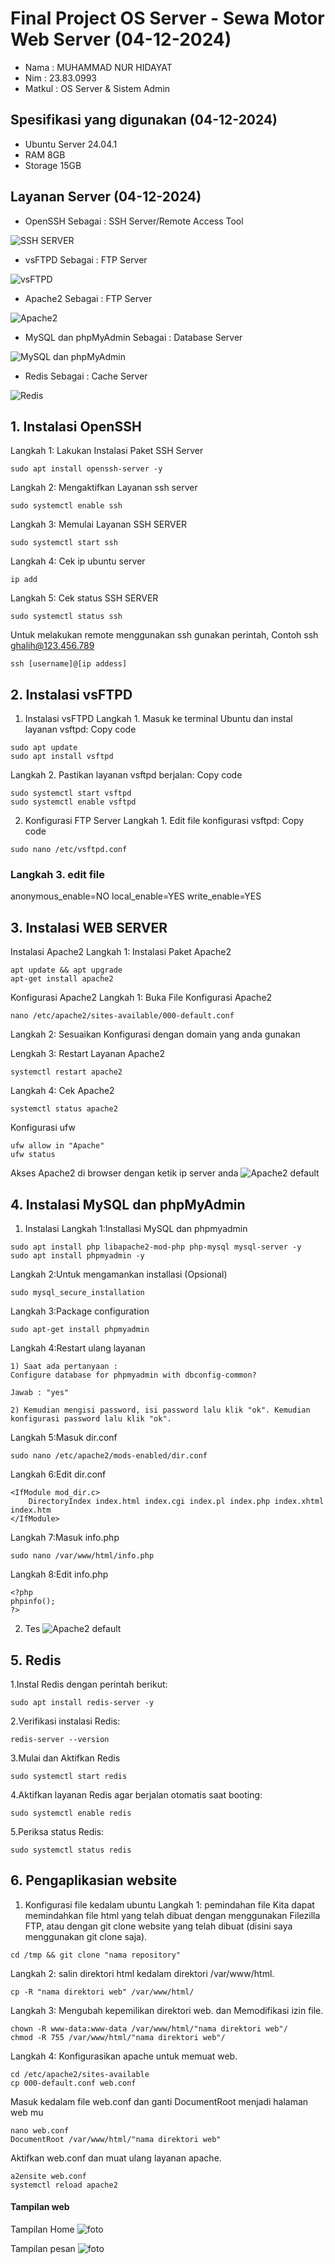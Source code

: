 # Final Project OS Server - Sewa Motor Web Server (04-12-2024)

- Nama : MUHAMMAD NUR HIDAYAT 
- Nim : 23.83.0993
- Matkul : OS Server & Sistem Admin

## Spesifikasi yang digunakan (04-12-2024)
- Ubuntu Server 24.04.1
- RAM 8GB
- Storage 15GB

## Layanan Server (04-12-2024)
- OpenSSH 
Sebagai : SSH Server/Remote Access Tool

![SSH SERVER](ssh.png)

- vsFTPD
Sebagai : FTP Server

![vsFTPD](ftp.png)

- Apache2
Sebagai : FTP Server

![Apache2](apache2.png)

- MySQL dan phpMyAdmin
Sebagai : Database Server

![MySQL dan phpMyAdmin](mysql.png)

- Redis
Sebagai : Cache Server

![Redis](redis.png)

## 1. Instalasi OpenSSH 
Langkah 1: Lakukan Instalasi Paket SSH Server 
``` 
sudo apt install openssh-server -y 
```
Langkah 2: Mengaktifkan Layanan ssh server
```
sudo systemctl enable ssh
```
Langkah 3: Memulai Layanan SSH SERVER
```
sudo systemctl start ssh
```
Langkah 4: Cek ip ubuntu server
```
ip add
```
Langkah 5: Cek status SSH SERVER
```
sudo systemctl status ssh
```
Untuk melakukan remote menggunakan ssh gunakan perintah, Contoh ssh ghalih@123.456.789
```
ssh [username]@[ip addess]
```

## 2. Instalasi vsFTPD 
1. Instalasi vsFTPD 
Langkah 1. Masuk ke terminal Ubuntu dan instal layanan vsftpd:
Copy code
```
sudo apt update
sudo apt install vsftpd
```
Langkah 2. Pastikan layanan vsftpd berjalan:
Copy code
```
sudo systemctl start vsftpd
sudo systemctl enable vsftpd
```
2. Konfigurasi FTP Server
Langkah 1. Edit file konfigurasi vsftpd:
Copy code
```
sudo nano /etc/vsftpd.conf
```

### Langkah 3. edit file
anonymous_enable=NO
local_enable=YES
write_enable=YES

## 3. Instalasi WEB SERVER
Instalasi Apache2
Langkah 1: Instalasi Paket Apache2
```
apt update && apt upgrade
apt-get install apache2
```

Konfigurasi Apache2
Langkah 1: Buka File Konfigurasi Apache2
```
nano /etc/apache2/sites-available/000-default.conf
```

Langkah 2: Sesuaikan Konfigurasi dengan domain yang anda gunakan

Lengkah 3: Restart Layanan Apache2
```
systemctl restart apache2
```

Langkah 4: Cek Apache2
```
systemctl status apache2
```

Konfigurasi ufw
```
ufw allow in "Apache"
ufw status
```
Akses Apache2 di browser dengan ketik ip server anda 
![Apache2 default](default.png)

## 4. Instalasi MySQL dan phpMyAdmin
1. Instalasi
Langkah 1:Installasi MySQL dan phpmyadmin
```
sudo apt install php libapache2-mod-php php-mysql mysql-server -y 
sudo apt install phpmyadmin -y
```

Langkah 2:Untuk mengamankan installasi (Opsional)
```
sudo mysql_secure_installation
```

Langkah 3:Package configuration
```
sudo apt-get install phpmyadmin
```

Langkah 4:Restart ulang layanan
```
1) Saat ada pertanyaan :
Configure database for phpmyadmin with dbconfig-common?

Jawab : "yes"

2) Kemudian mengisi password, isi password lalu klik "ok". Kemudian konfigurasi password lalu klik "ok".
```

Langkah 5:Masuk dir.conf
```
sudo nano /etc/apache2/mods-enabled/dir.conf
```

Langkah 6:Edit dir.conf
```
<IfModule mod_dir.c>
    DirectoryIndex index.html index.cgi index.pl index.php index.xhtml index.htm
</IfModule>
```

Langkah 7:Masuk info.php
```
sudo nano /var/www/html/info.php
```

Langkah 8:Edit info.php
```
<?php
phpinfo();
?>
```

2. Tes
![Apache2 default](defaultphp.png)

## 5. Redis
1.Instal Redis dengan perintah berikut:
```
sudo apt install redis-server -y
```
2.Verifikasi instalasi Redis:
```
redis-server --version
```
3.Mulai dan Aktifkan Redis
```
sudo systemctl start redis
```
4.Aktifkan layanan Redis agar berjalan otomatis saat booting:
```
sudo systemctl enable redis
```
5.Periksa status Redis:
```
sudo systemctl status redis
```

## 6. Pengaplikasian website
1. Konfigurasi file kedalam ubuntu
Langkah 1: pemindahan file Kita dapat memindahkan file html yang telah dibuat dengan menggunakan Filezilla FTP, atau dengan git clone website yang telah dibuat (disini saya menggunakan git clone saja).
```
cd /tmp && git clone "nama repository"
```
Langkah 2: salin direktori html kedalam direktori /var/www/html.
```
cp -R "nama direktori web" /var/www/html/
```
Langkah 3: Mengubah kepemilikan direktori web. dan Memodifikasi izin file.
```
chown -R www-data:www-data /var/www/html/"nama direktori web"/
chmod -R 755 /var/www/html/"nama direktori web"/
```
Langkah 4: Konfigurasikan apache untuk memuat web.
```
cd /etc/apache2/sites-available
cp 000-default.conf web.conf
```
Masuk kedalam file web.conf dan ganti DocumentRoot menjadi halaman web mu
```
nano web.conf
DocumentRoot /var/www/html/"nama direktori web"
```
Aktifkan web.conf dan muat ulang layanan apache.
```
a2ensite web.conf
systemctl reload apache2
```
#### Tampilan web
Tampilan Home
![foto](homes.png)

Tampilan pesan 
![foto](pesanan.png)
